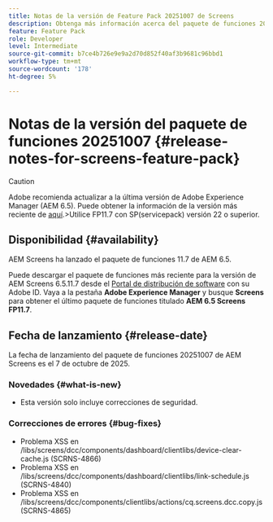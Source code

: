```yaml
---
title: Notas de la versión de Feature Pack 20251007 de Screens
description: Obtenga más información acerca del paquete de funciones 20251007 de AEM Screens lanzado el 7 de octubre de 2025.
feature: Feature Pack
role: Developer
level: Intermediate
source-git-commit: b7ce4b726e9e9a2d70d852f40af3b9681c96bbd1
workflow-type: tm+mt
source-wordcount: '178'
ht-degree: 5%

---
```


# Notas de la versión del paquete de funciones 20251007 {#release-notes-for-screens-feature-pack}

>[!CAUTION]
>Adobe recomienda actualizar a la última versión de Adobe Experience Manager (AEM 6.5). Puede obtener la información de la versión más reciente de [aquí](https://experienceleague.adobe.com/es/docs/experience-manager-65/content/release-notes/release-notes).
>&#x200B;>Utilice FP11.7 con SP(servicepack) versión 22 o superior.

## Disponibilidad {#availability}

AEM Screens ha lanzado el paquete de funciones 11.7 de AEM 6.5.

Puede descargar el paquete de funciones más reciente para la versión de AEM Screens 6.5.11.7 desde el [Portal de distribución de software](https://experience.adobe.com/#/downloads/content/software-distribution/es/aem.html) con su Adobe ID. Vaya a la pestaña **Adobe Experience Manager** y busque **Screens** para obtener el último paquete de funciones titulado **AEM 6.5 Screens FP11.7**.

## Fecha de lanzamiento {#release-date}

La fecha de lanzamiento del paquete de funciones 20251007 de AEM Screens es el 7 de octubre de 2025.

### Novedades {#what-is-new}

* Esta versión solo incluye correcciones de seguridad.

### Correcciones de errores {#bug-fixes}

* Problema XSS en /libs/screens/dcc/components/dashboard/clientlibs/device-clear-cache.js (SCRNS-4866)
* Problema XSS en /libs/screens/dcc/components/dashboard/clientlibs/link-schedule.js (SCRNS-4840)
* Problema XSS en /libs/screens/dcc/components/clientlibs/actions/cq.screens.dcc.copy.js (SCRNS-4865)
